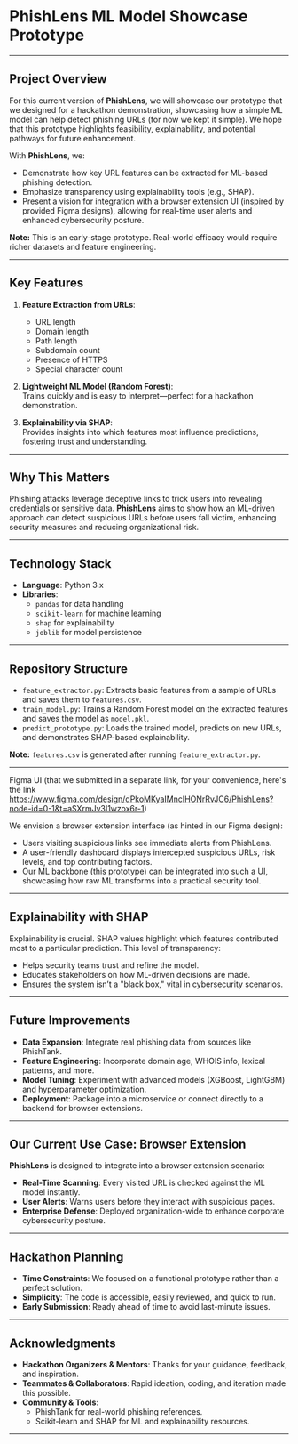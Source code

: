 # PhishLens ML Model Showcase Prototype
---

## Project Overview

For this current version of **PhishLens**, we will showcase our prototype that we designed for a hackathon demonstration, showcasing how a simple ML model can help detect phishing URLs (for now we kept it simple). We hope that this prototype highlights feasibility, explainability, and potential pathways for future enhancement.

With **PhishLens**, we:

- Demonstrate how key URL features can be extracted for ML-based phishing detection.
- Emphasize transparency using explainability tools (e.g., SHAP).
- Present a vision for integration with a browser extension UI (inspired by provided Figma designs), allowing for real-time user alerts and enhanced cybersecurity posture.

**Note:** This is an early-stage prototype. Real-world efficacy would require richer datasets and feature engineering.

---

## Key Features

1. **Feature Extraction from URLs**:  
   - URL length  
   - Domain length  
   - Path length  
   - Subdomain count  
   - Presence of HTTPS  
   - Special character count

2. **Lightweight ML Model (Random Forest)**:  
   Trains quickly and is easy to interpret—perfect for a hackathon demonstration.

3. **Explainability via SHAP**:  
   Provides insights into which features most influence predictions, fostering trust and understanding.

---

## Why This Matters

Phishing attacks leverage deceptive links to trick users into revealing credentials or sensitive data. **PhishLens** aims to show how an ML-driven approach can detect suspicious URLs before users fall victim, enhancing security measures and reducing organizational risk.

---

## Technology Stack

- **Language**: Python 3.x
- **Libraries**:  
  - `pandas` for data handling  
  - `scikit-learn` for machine learning  
  - `shap` for explainability  
  - `joblib` for model persistence

---

## Repository Structure

- `feature_extractor.py`: Extracts basic features from a sample of URLs and saves them to `features.csv`.
- `train_model.py`: Trains a Random Forest model on the extracted features and saves the model as `model.pkl`.
- `predict_prototype.py`: Loads the trained model, predicts on new URLs, and demonstrates SHAP-based explainability.

**Note:** `features.csv` is generated after running `feature_extractor.py`.

---

Figma UI (that we submitted in a separate link, for your convenience, here's the link https://www.figma.com/design/dPkoMKyaIMncIHONrRvJC6/PhishLens?node-id=0-1&t=aSXrmJv3I1wzox6r-1)

We envision a browser extension interface (as hinted in our Figma design):

- Users visiting suspicious links see immediate alerts from PhishLens.
- A user-friendly dashboard displays intercepted suspicious URLs, risk levels, and top contributing factors.
- Our ML backbone (this prototype) can be integrated into such a UI, showcasing how raw ML transforms into a practical security tool.

---

## Explainability with SHAP

Explainability is crucial. SHAP values highlight which features contributed most to a particular prediction. This level of transparency:

- Helps security teams trust and refine the model.
- Educates stakeholders on how ML-driven decisions are made.
- Ensures the system isn’t a "black box," vital in cybersecurity scenarios.

---

## Future Improvements

- **Data Expansion**: Integrate real phishing data from sources like PhishTank.
- **Feature Engineering**: Incorporate domain age, WHOIS info, lexical patterns, and more.
- **Model Tuning**: Experiment with advanced models (XGBoost, LightGBM) and hyperparameter optimization.
- **Deployment**: Package into a microservice or connect directly to a backend for browser extensions.

---

## Our Current Use Case: Browser Extension

**PhishLens** is designed to integrate into a browser extension scenario:

- **Real-Time Scanning**: Every visited URL is checked against the ML model instantly.
- **User Alerts**: Warns users before they interact with suspicious pages.
- **Enterprise Defense**: Deployed organization-wide to enhance corporate cybersecurity posture.

---

## Hackathon Planning

- **Time Constraints**: We focused on a functional prototype rather than a perfect solution.
- **Simplicity**: The code is accessible, easily reviewed, and quick to run.
- **Early Submission**: Ready ahead of time to avoid last-minute issues.

---

## Acknowledgments

- **Hackathon Organizers & Mentors**: Thanks for your guidance, feedback, and inspiration.
- **Teammates & Collaborators**: Rapid ideation, coding, and iteration made this possible.
- **Community & Tools**:
  - PhishTank for real-world phishing references.
  - Scikit-learn and SHAP for ML and explainability resources.

---
